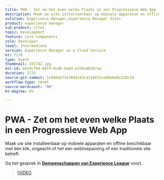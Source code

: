 ```yaml
---
title: PWA - Zet om het even welke Plaats in een Progressieve Web App
description: Maak uw site installeerbaar op mobiele apparaten en offline beschikbaar met één klik, ongeacht of het een webtoepassing of een traditionele site betreft. Deze sessie is afgeleverd als onderdeel van de Adobe Developers Live Content-gebeurtenis.
solution: Experience Manager,Experience Manager Sites
product: experience manager
sub-product: sites
topic: Development
feature: Core Components
role: Developer
level: Intermediate
version: Experience Manager as a Cloud Service
kt: 7176
type: Event
thumbnail: 331742.jpg
exl-id: e819c76d-84f4-4cd6-baed-a336a40267aa
duration: 1732
source-git-commit: 5c946ab73e78d4243ca310032a10bb8e82228c3d
workflow-type: tm+mt
source-wordcount: '90'
ht-degree: 0%

---
```


# PWA - Zet om het even welke Plaats in een Progressieve Web App

Maak uw site installeerbaar op mobiele apparaten en offline beschikbaar met één klik, ongeacht of het een webtoepassing of een traditionele site betreft.

Ga het gesprek in **[Gemeenschappen van Experience League &#x200B;](https://adobe.ly/36Yd3v6)** voort.

>[!VIDEO](https://video.tv.adobe.com/v/331742/?quality=12&learn=on&hidetitle=true)
